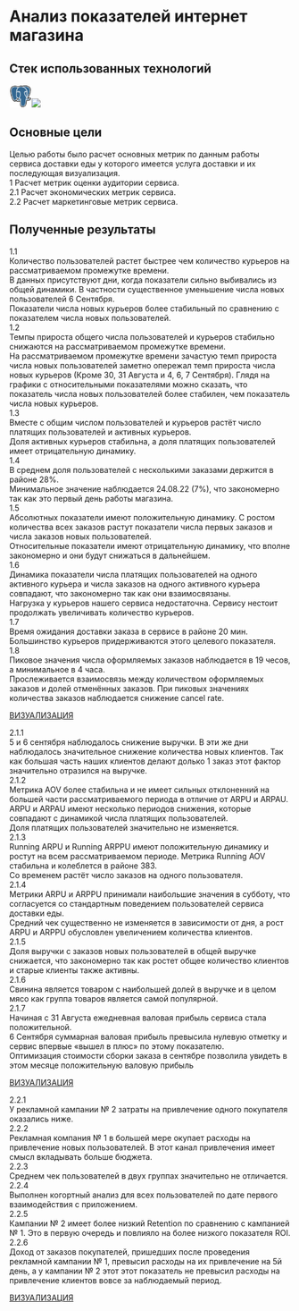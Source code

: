 # Анализ показателей интернет магазина

## Cтек использованных технологий 
<img src="https://github.com/devicons/devicon/blob/master/icons/postgresql/postgresql-original.svg" height="40"/><img src="https://336118.selcdn.ru/Gutsy-Culebra/products/Redash-Logo.png" height="40"/>

## Основные цели 
  
Целью работы было расчет основных метрик по данным работы сервиса доставки еды у которого имеется услуга доставки и их последующая визуализация.<br>
1 Расчет метрик оценки аудитории сервиса.<br>
2.1 Расчет экономических метрик сервиса.<br>
2.2 Расчет маркетинговые метрик сервиса.<br>

## Полученные результаты 

1.1 <br>
Количество пользователей растет быстрее чем количество курьеров на рассматриваемом промежутке времени.<br>
В данных присутствуют дни, когда показатели сильно выбивались из общей динамики. В частности существенное уменьшение числа новых пользователей 6 Сентября.<br>
Показатели числа новых курьеров более стабильный по сравнению с показателем числа новых пользователей.<br>
1.2 <br>
Темпы прироста общего числа пользователей и курьеров стабильно снижаются на рассматриваемом промежутке времени.<br>
На рассматриваемом промежутке времени зачастую темп прироста числа новых пользователей заметно опережал темп прироста числа новых курьеров (Кроме 30, 31 Августа и 4, 6, 7 Сентября).
Глядя на графики с относительными показателями можно сказать, что показатель числа новых пользователей более стабилен, чем показатель числа новых курьеров.<br>
1.3 <br>
Вместе с общим числом пользователей и курьеров растёт число платящих пользователей и активных курьеров.<br>
Доля активных курьеров стабильна, а доля платящих пользователей имеет отрицательную динамику.<br>
1.4 <br>
В среднем доля пользователей с несколькими заказами держится в районе 28%.<br>
Минимальное значение наблюдается 24.08.22 (7%), что закономерно так как это первый день работы магазина.<br>
1.5 <br>
Абсолютных показатели имеют положительную динамику. С ростом количества всех заказов растут показатели числа первых заказов и числа заказов новых пользователей.<br>
Относительные показатели имеют отрицательную динамику, что вполне закономерно и они будут снижаться в дальнейшем.<br>
1.6 <br>
Динамика показатели числа платящих пользователей на одного активного курьера и числа заказов на одного активного курьера совпадают, что закономерно так как они взаимосвязаны.<br>
Нагрузка у курьеров нашего сервиса недостаточна. Сервису нестоит продолжать увеличивать количество курьеров.<br>
1.7 <br>
Время ожидания доставки заказа в сервисе в районе 20 мин. Большинство курьеров придерживаются этого целевого показателя.<br>
1.8 <br>
Пиковое значения числа оформляемых заказов наблюдается в 19 чесов, а минимальное в 4 часа.<br>
Прослеживается взаимосвязь между количеством оформляемых заказов и долей отменённых заказов. При пиковых значениях количества заказов наблюдается снижение cancel rate.<br>

[ВИЗУАЛИЗАЦИЯ](https://redash.public.karpov.courses/public/dashboards/fsmhbQZle6FJcfnE8HbhLC0rSu8cGjclmHdjpTV9?org_slug=default)

2.1.1<br>
5 и 6 сентября наблюдалось снижение выручки. В эти же дни наблюдалось значительное снижение количества новых клиентов. Так как большая часть наших клиентов делают долько 1 заказ этот фактор значительно отразился на выручке.<br>
2.1.2<br>
Метрика AOV более стабильна и не имеет сильных отклоненний на большей части рассматриваемого периода в отличие от ARPU и ARPAU.<br>
ARPU и ARPAU имеют несколько периодов снижения, которые совпадают с динамикой числа платящих пользователей. <br>
Доля платящих пользователей значительно не изменяется. <br>
2.1.3<br>
Running ARPU и Running ARPPU имеют положительную динамику и ростут на всем рассматриваемом периоде. Метрика Running AOV стабильна и колеблется в районе 383.<br>
Со временем растёт число заказов на одного пользователя.<br>
2.1.4<br>
Метрики ARPU и ARPPU принимали наибольшие значения в субботу, что согласуется со стандартным поведением пользователей сервиса доставки еды.<br>
Средний чек существенно не изменяется в зависимости от дня, а рост ARPU и ARPPU  обусловлен увеличением количества клиентов.<br>
2.1.5<br>
Доля выручки с заказов новых пользователей в общей выручке снижается, что закономерно так как ростет общее количество клиентов и старые клиенты также активны.<br>
2.1.6<br>
Свинина является товаром с наибольшей долей в выручке и в целом мясо как группа товаров является самой популярной.<br>
2.1.7<br>
Начиная с 31 Августа ежедневная валовая прибыль сервиса стала положительной.<br>
6 Сентября суммарная валовая прибыль превысила нулевую отметку и сервис впервые «вышел в плюс» по этому показателю.<br>
Оптимизация стоимости сборки заказа в сентябре позволила увидеть в этом месяце положительную валовую прибыль<br>

[ВИЗУАЛИЗАЦИЯ](https://redash.public.karpov.courses/public/dashboards/YWpHWm47j9vGZwqK4Cnznih0t6mLW5II3M9DDHdq?org_slug=default)

2.2.1<br>
У рекламной кампании № 2 затраты на привлечение одного покупателя оказались ниже.<br>
2.2.2<br>
Рекламная компания № 1 в большей мере окупает расходы на привлечение новых пользователей. В этот канал привлечения имеет смысл вкладывать больше бюджета.<br>
2.2.3<br>
Среднем чек пользователей в двух группах значительно не отличается.<br>
2.2.4<br>
Выполнен когортный анализ для всех пользователей по дате первого взаимодействия с приложением.<br>
2.2.5<br>
Кампании № 2 имеет более низкий Retention по сравнению с кампанией № 1. Это в первую очередь и повлияло на более низкого показателя ROI.<br>
2.2.6<br>
Доход от заказов покупателей, пришедших после проведения рекламной кампании № 1, превысил расходы на их привлечение на 5й день, а у кампании № 2 этот этот показатель не превысил расходы на привлечение клиентов вовсе за наблюдаемый период.<br>

[ВИЗУАЛИЗАЦИЯ](https://redash.public.karpov.courses/public/dashboards/P4EvKqOhIqJ67Alvxndt58RyQZy4Sp5f1G43LLTX?org_slug=default)
